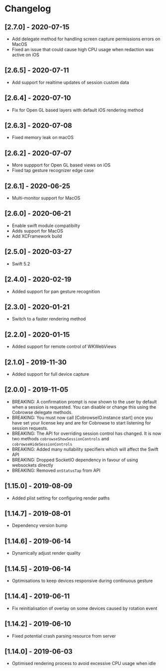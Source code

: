 # Changelog

## [2.7.0] - 2020-07-15
- Add delegate method for handling screen capture permissions errors on MacOS
- Fixed an issue that could cause high CPU usage when redaction was active on iOS

## [2.6.5] - 2020-07-11
- Add support for realtime updates of session custom data

## [2.6.4] - 2020-07-10
- Fix for Open GL based layers with default iOS rendering method

## [2.6.3] - 2020-07-08
- Fixed memory leak on macOS

## [2.6.2] - 2020-07-07
- More suppport for Open GL based views on iOS
- Fixed tap gesture recognizer edge case

## [2.6.1] - 2020-06-25
- Multi-monitor support for MacOS

## [2.6.0] - 2020-06-21
- Enable swift module compatibilty
- Adds support for MacOS
- Add XCFramework build

## [2.5.0] - 2020-03-27
- Swift 5.2

## [2.4.0] - 2020-02-19
- Added support for pan gesture recognition

## [2.3.0] - 2020-01-21
- Switch to a faster rendering method

## [2.2.0] - 2020-01-15
- Added support for remote control of WKWebViews

## [2.1.0] - 2019-11-30
- Added support for full device capture

## [2.0.0] - 2019-11-05
- BREAKING: A confirmation prompt is now shown to the user by default when a session is requested.
            You can disable or change this using the Cobrowse delegate methods.
- BREAKING: You must now call [CobrowseIO.instance start] once you have set your license key and are
            for Cobrowse to start listening for session requests.
- BREAKING: The API for overriding session control has changed. It is now two methods `cobrowseShowSessionControls` and `cobrowseHideSessionControls`
- BREAKING: Added many nullability specifiers which will affect the Swift API
- BREAKING: Dropped SocketIO dependency in favour of using websockets directly
- BREAKING: Removed `onStatusTap` from API

## [1.15.0] - 2019-08-09
- Added plist setting for configuring render paths

## [1.14.7] - 2019-08-01
- Dependency version bump

## [1.14.6] - 2019-06-14
- Dynamically adjust render quality

## [1.14.5] - 2019-06-14
- Optimisations to keep devices responsive during continuous gesture

## [1.14.4] - 2019-06-11
- Fix reinitialisation of overlay on some devices caused by rotation event

## [1.14.2] - 2019-06-10
- Fixed potential crash parsing resource from server

## [1.14.0] - 2019-06-03
- Optimised rendering process to avoid excessive CPU usage when idle

